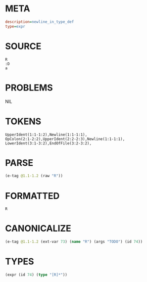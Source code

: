 # META
~~~ini
description=newline_in_type_def
type=expr
~~~
# SOURCE
~~~roc
R
:D
a
~~~
# PROBLEMS
NIL
# TOKENS
~~~zig
UpperIdent(1:1-1:2),Newline(1:1-1:1),
OpColon(2:1-2:2),UpperIdent(2:2-2:3),Newline(1:1-1:1),
LowerIdent(3:1-3:2),EndOfFile(3:2-3:2),
~~~
# PARSE
~~~clojure
(e-tag @1.1-1.2 (raw "R"))
~~~
# FORMATTED
~~~roc
R
~~~
# CANONICALIZE
~~~clojure
(e-tag @1.1-1.2 (ext-var 73) (name "R") (args "TODO") (id 74))
~~~
# TYPES
~~~clojure
(expr (id 74) (type "[R]*"))
~~~
